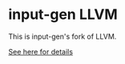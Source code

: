 # input-gen LLVM

This is input-gen's fork of LLVM.

[See here for details](https://github.com/input-gen/ml-compiler-opt)
